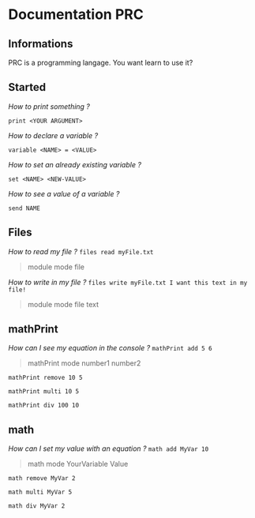 # Documentation PRC

## Informations

PRC is a programming langage.
You want learn to use it?


## Started

*How to print something ?*

`print <YOUR ARGUMENT>`

*How to declare a variable ?*

`variable <NAME> = <VALUE>`

*How to set an already existing variable ?*

`set <NAME> <NEW-VALUE>`

*How to see a value of a variable ?*

`send NAME`


## Files

*How to read my file ?*
`files read myFile.txt`
>module mode file

*How to write in my file ?*
`files write myFile.txt I want this text in my file!`
>module mode file text

## mathPrint

*How can I see my equation in the console ?*
`mathPrint add 5 6`

>mathPrint mode number1 number2

`mathPrint remove 10 5`

`mathPrint multi 10 5`

`mathPrint div 100 10`



## math

*How can I set my value with an equation ?*
`math add MyVar 10`

>math mode YourVariable Value

`math remove MyVar 2`

`math multi MyVar 5`

`math div MyVar 2`
